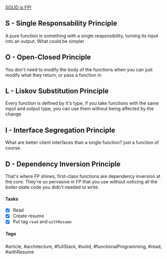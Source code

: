 [SOLID is FP!](https://gist.github.com/anabastos/d32741ed49305169a73ee85792ebdc03)

## S - Single Responsability Principle

A pure function is something with a single responsibility, turning its input into an output. What could be simpler

## O - Open-Closed Principle

You don't need to modify the body of the functions when you can just modify what they return, or pass a function in

## L - Liskov Substitution Principle

Every function is defined by it's type, if you take functions with the same input and output type, you can use them without being affected by the change.

## I - Interface Segregation Principle

What are better client interfaces than a single function? just a function of course.

## D - Dependency Inversion Principle

That's where FP shines, first-class functions are dependency inversion at the core. They're so pervasive in FP that you use without noticing all the boiler-plate code you didn't needed to write.


#### Tasks
- [x] Read
- [x] Create resume
- [x] Put tag `read` and `withResume`

##### Tags
#article, #architecture, #fullStack, #solid, #functionalProgramming, #read, #withResume
